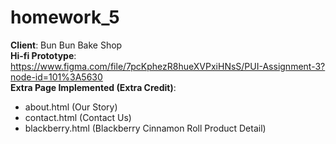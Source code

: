 # homework_5
**Client**: Bun Bun Bake Shop
</br>
**Hi-fi Prototype**: https://www.figma.com/file/7pcKphezR8hueXVPxiHNsS/PUI-Assignment-3?node-id=101%3A5630
</br>
**Extra Page Implemented (Extra Credit)**:
* about.html (Our Story)
* contact.html (Contact Us)
* blackberry.html (Blackberry Cinnamon Roll Product Detail) 
</br>
